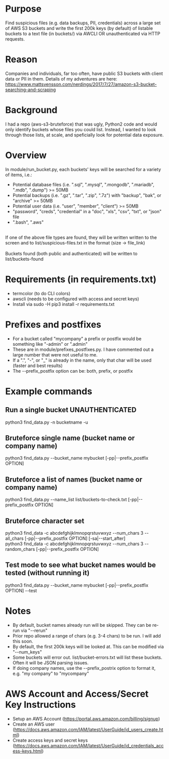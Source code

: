 # Purpose
Find suspicious files (e.g. data backups, PII, credentials) across a large set of AWS S3 buckets and write the first 200k keys (by default) of listable buckets to a text file (in buckets/) via AWCLI OR unauthenticated via HTTP requests.

# Reason
Companies and individuals, far too often, have public S3 buckets with client data or PII in them.  Details of my adventures are here: https://www.mattsvensson.com/nerdings/2017/7/27/amazon-s3-bucket-searching-and-scraping

# Background
I had a repo (aws-s3-bruteforce) that was ugly, Python2 code and would only identify buckets whose files you could list.  Instead, I wanted to look through those lists, at scale, and speficially look for potential data exposure.

# Overview
In module/run_bucket.py, each buckets' keys will be searched for a variety of items, i.e.:
- Potential database files (i.e. ".sql", ".mysql", ".mongodb", ".mariadb", ".mdb", ".dump") >= 50MB
- Potential backups (i.e. ".gz", ".tar", ".zip", ".7z") with "backup", "bak", or "archive" >= 50MB 
- Potential user data (i.e. "user", "member", "client") >= 50MB
- "password", "creds", "credential" in a "doc", "xls", "csv", "txt", or "json" file
- ".bash", ".aws"
<br>
If one of the above file types are found, they will be written written to the screen and to list/suspicious-files.txt in the format (size -> file_link)
<br><br>
Buckets found (both public and authenticated) will be written to list/buckets-found

# Requirements (in requirements.txt)
- termcolor (to do CLI colors)
- awscli (needs to be configured with access and secret keys)
- Install via sudo -H pip3 install -r requirements.txt

# Prefixes and postfixes
- For a bucket called "mycompany" a prefix or postfix would be something like "-admin" or ".admin"
- These are in module/prefixes_postfixes.py.  I have commented out a large number that were not useful to me.
- If a ".", "-", or "_" is already in the name, only that char will be used (faster and best results)
- The --prefix_postfix option can be: both, prefix, or postfix

# Example commands

## Run a single bucket UNAUTHENTICATED
python3 find_data.py -n bucketname -u

## Bruteforce single name (bucket name or company name)

python3 find_data.py --bucket_name mybucket [-pp|--prefix_postfix OPTION]

## Bruteforce a list of names (bucket name or company name)

python3 find_data.py --name_list list/buckets-to-check.txt [-pp|--prefix_postfix OPTION]

## Bruteforce character set

python3 find_data -c abcdefghijklmnopqrstuvwxyz --num_chars 3 --all_chars [-pp|--prefix_postfix OPTION] [-sa|--start_after] 
<br>
python3 find_data -c abcdefghijklmnopqrstuvwxyz --num_chars 3 --random_chars [-pp|--prefix_postfix OPTION]

## Test mode to see what bucket names would be tested (without running it)

python3 find_data.py --bucket_name mybucket [-pp|--prefix_postfix OPTION] --test

# Notes
- By default, bucket names already run will be skipped.  They can be re-run via "--rerun"
- Prior repo allowed a range of chars (e.g. 3-4 chars) to be run.  I will add this soon.
- By default, the first 200k keys will be looked at.  This can be modified via "--num_keys"
- Some buckets will error out.  list/bucket-errors.txt will list these buckets.  Often it will be JSON parsing issues.
- If doing company names, use the --prefix_postrix option to format it, e.g. "my company" to "mycompany"

# AWS Account and Access/Secret Key Instructions
- Setup an AWS Account (https://portal.aws.amazon.com/billing/signup)
- Create an AWS user (https://docs.aws.amazon.com/IAM/latest/UserGuide/id_users_create.html)
- Create access keys and secret keys (https://docs.aws.amazon.com/IAM/latest/UserGuide/id_credentials_access-keys.html)
